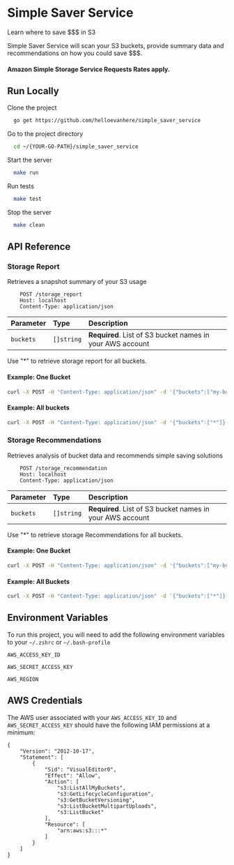 
# Simple Saver Service

Learn where to save $$$ in S3

Simple Saver Service will scan your S3 buckets, provide summary data and recommendations on how you could save $$$.

#### Amazon Simple Storage Service Requests Rates apply.
## Run Locally

Clone the project

```bash
  go get https://github.com/helloevanhere/simple_saver_service
```

Go to the project directory

```bash
  cd ~/{YOUR-GO-PATH}/simple_saver_service
```

Start the server

```bash
  make run
```

Run tests

```bash
  make test
```

Stop the server

```bash
  make clean
```

## API Reference

### Storage Report
Retrieves a snapshot summary of your S3 usage

```
    POST /storage_report
    Host: localhost
    Content-Type: application/json
```

| Parameter | Type     | Description                |
| :-------- | :------- | :------------------------- |
| `buckets` | `[]string` | **Required**. List of S3 bucket names in your AWS account  |

Use "*" to retrieve storage report for all buckets.

#### Example: One Bucket

```bash
curl -X POST -H "Content-Type: application/json" -d '{"buckets":["my-bucket"]}' http://localhost:8080/storage_report
```
#### Example: All buckets
```bash
curl -X POST -H "Content-Type: application/json" -d '{"buckets":["*"]}' http://localhost:8080/storage_report
```

### Storage Recommendations
Retrieves analysis of bucket data and recommends simple saving solutions 

```
    POST /storage_recommendation
    Host: localhost
    Content-Type: application/json
```

| Parameter | Type     | Description                |
| :-------- | :------- | :------------------------- |
| `buckets` | `[]string` | **Required**. List of S3 bucket names in your AWS account  |


Use "*" to retrieve storage Recommendations for all buckets.
#### Example: One Bucket
```bash
curl -X POST -H "Content-Type: application/json" -d '{"buckets":["my-bucket"]}' http://localhost:8080/storage_report
```
#### Example: All Buckets
```bash
curl -X POST -H "Content-Type: application/json" -d '{"buckets":["*"]}' http://localhost:8080/storage_recommendation
```
## Environment Variables

To run this project, you will need to add the following environment variables to your `~/.zshrc` or `~/.bash-profile`

`AWS_ACCESS_KEY_ID`

`AWS_SECRET_ACCESS_KEY`

`AWS_REGION`

## AWS Credentials

The AWS user associated with your `AWS_ACCESS_KEY_ID` and `AWS_SECRET_ACCESS_KEY` should have the following IAM permissions at a minimum:

```
{
    "Version": "2012-10-17",
    "Statement": [
        {
            "Sid": "VisualEditor0",
            "Effect": "Allow",
            "Action": [
                "s3:ListAllMyBuckets",
                "s3:GetLifecycleConfiguration",
                "s3:GetBucketVersioning",
                "s3:ListBucketMultipartUploads",
                "s3:ListBucket"
            ],
            "Resource": [
                "arn:aws:s3:::*"
            ]
        }
    ]
}
```
